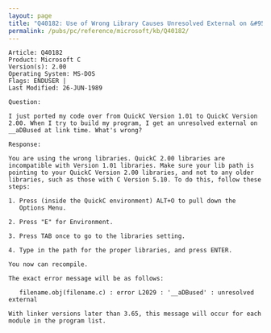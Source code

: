 ```yaml
---
layout: page
title: "Q40182: Use of Wrong Library Causes Unresolved External on &#95;&#95;aDBused"
permalink: /pubs/pc/reference/microsoft/kb/Q40182/
---
```


	Article: Q40182
	Product: Microsoft C
	Version(s): 2.00
	Operating System: MS-DOS
	Flags: ENDUSER |
	Last Modified: 26-JUN-1989
	
	Question:
	
	I just ported my code over from QuickC Version 1.01 to QuickC Version
	2.00. When I try to build my program, I get an unresolved external on
	__aDBused at link time. What's wrong?
	
	Response:
	
	You are using the wrong libraries. QuickC 2.00 libraries are
	incompatible with Version 1.01 libraries. Make sure your lib path is
	pointing to your QuickC Version 2.00 libraries, and not to any older
	libraries, such as those with C Version 5.10. To do this, follow these
	steps:
	
	1. Press (inside the QuickC environment) ALT+O to pull down the
	   Options Menu.
	
	2. Press "E" for Environment.
	
	3. Press TAB once to go to the libraries setting.
	
	4. Type in the path for the proper libraries, and press ENTER.
	
	You now can recompile.
	
	The exact error message will be as follows:
	
	   filename.obj(filename.c) : error L2029 : '__aDBused' : unresolved external
	
	With linker versions later than 3.65, this message will occur for each
	module in the program list.
